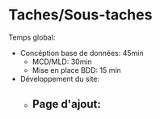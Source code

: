 # Taches/Sous-taches
Temps global:
- Concéption base de données:  45min
    - MCD/MLD: 30min
    - Mise en place BDD: 15 min
- Développement du site:
    - Page d'ajout:
        - 